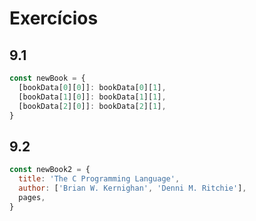 # Exercícios

## 9.1
```javascript
const newBook = {
  [bookData[0][0]]: bookData[0][1],
  [bookData[1][0]]: bookData[1][1],
  [bookData[2][0]]: bookData[2][1],
}
```

## 9.2
```javascript
const newBook2 = {
  title: 'The C Programming Language',
  author: ['Brian W. Kernighan', 'Denni M. Ritchie'],
  pages,
}
```

